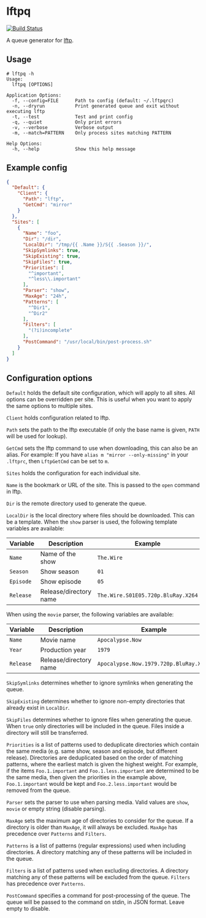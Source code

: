 # lftpq

[![Build Status](https://travis-ci.org/martinp/lftpq.png)](https://travis-ci.org/martinp/lftpq)

A queue generator for [lftp](http://lftp.yar.ru).

## Usage

```
# lftpq -h
Usage:
  lftpq [OPTIONS]

Application Options:
  -f, --config=FILE      Path to config (default: ~/.lftpqrc)
  -n, --dryrun           Print generated queue and exit without executing lftp
  -t, --test             Test and print config
  -q, --quiet            Only print errors
  -v, --verbose          Verbose output
  -m, --match=PATTERN    Only process sites matching PATTERN

Help Options:
  -h, --help             Show this help message
```

## Example config

```json
{
  "Default": {
    "Client": {
      "Path": "lftp",
      "GetCmd": "mirror"
    }
  },
  "Sites": [
    {
      "Name": "foo",
      "Dir": "/dir",
      "LocalDir": "/tmp/{{ .Name }}/S{{ .Season }}/",
      "SkipSymlinks": true,
      "SkipExisting": true,
      "SkipFiles": true,
      "Priorities": [
        "^important",
        "^less\\.important"
      ],
      "Parser": "show",
      "MaxAge": "24h",
      "Patterns": [
        "^Dir1",
        "^Dir2"
      ],
      "Filters": [
        "(?i)incomplete"
      ],
      "PostCommand": "/usr/local/bin/post-process.sh"
    }
  ]
}
```

## Configuration options

`Default` holds the default site configuration, which will apply to all sites.
All options can be overridden per site. This is useful when you want to apply
the same options to multiple sites.

`Client` holds configuration related to lftp.

`Path` sets the path to the lftp executable (if only the base name is given,
`PATH` will be used for lookup).

`GetCmd` sets the lftp command to use when downloading, this can also be an
alias. For example: If you have `alias m "mirror --only-missing"` in your
`.lftprc`, then `LftpGetCmd` can be set to `m`.

`Sites` holds the configuration for each individual site.

`Name` is the bookmark or URL of the site. This is passed to the `open` command in lftp.

`Dir` is the remote directory used to generate the queue.

`LocalDir` is the local directory where files should be downloaded. This can be
a template. When the `show` parser is used, the following template variables are
available:

Variable  | Description                                    | Example
--------- | ---------------------------------------------- | -------
`Name`    | Name of the show                               | `The.Wire`
`Season`  | Show season                                    | `01`
`Episode` | Show episode                                   | `05`
`Release` | Release/directory name                         | `The.Wire.S01E05.720p.BluRay.X264`

When using the `movie` parser, the following variables are available:

Variable  | Description                                    | Example
--------- | ---------------------------------------------- | -------
`Name`    | Movie name                                     | `Apocalypse.Now`
`Year`    | Production year                                | `1979`
`Release` | Release/directory name                         | `Apocalypse.Now.1979.720p.BluRay.X264`

`SkipSymlinks` determines whether to ignore symlinks when generating the queue.

`SkipExisting` determines whether to ignore non-empty directories that already
exist in `LocalDir`.

`SkipFiles` determines whether to ignore files when generating the queue. When
`true` only directories will be included in the queue. Files inside a directory
will still be transferred.

`Priorities` is a list of patterns used to deduplicate directories which contain
the same media (e.g. same show, season and episode, but different release).
Directories are deduplicated based on the order of matching patterns, where the
earliest match is given the highest weight. For example, if the items
`Foo.1.important` and `Foo.1.less.important` are determined to be the same
media, then given the priorities in the example above, `Foo.1.important` would
be kept and `Foo.2.less.important` would be removed from the queue.

`Parser` sets the parser to use when parsing media. Valid values are `show`,
`movie` or empty string (disable parsing).

`MaxAge` sets the maximum age of directories to consider for the queue. If a
directory is older than `MaxAge`, it will always be excluded. `MaxAge` has
precedence over `Patterns` and `Filters`.

`Patterns` is a list of patterns (regular expressions) used when including
directories. A directory matching any of these patterns will be included in the
queue.

`Filters` is a list of patterns used when excluding directories. A directory
matching any of these patterns will be excluded from the queue. `Filters` has
precedence over `Patterns`.

`PostCommand` specifies a command for post-processing of the queue. The queue
will be passed to the command on stdin, in JSON format. Leave empty to disable.
